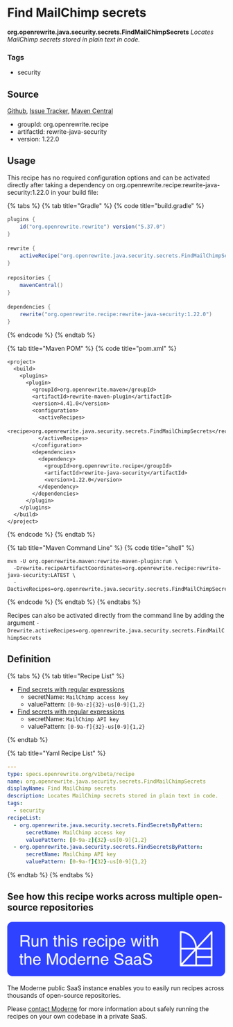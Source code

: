 # Find MailChimp secrets

**org.openrewrite.java.security.secrets.FindMailChimpSecrets**
_Locates MailChimp secrets stored in plain text in code._

### Tags

* security

## Source

[Github](https://github.com/openrewrite/rewrite-java-security/blob/main/src/main/resources/META-INF/rewrite/secrets.yml), [Issue Tracker](https://github.com/openrewrite/rewrite-java-security/issues), [Maven Central](https://search.maven.org/artifact/org.openrewrite.recipe/rewrite-java-security/1.22.0/jar)

* groupId: org.openrewrite.recipe
* artifactId: rewrite-java-security
* version: 1.22.0


## Usage

This recipe has no required configuration options and can be activated directly after taking a dependency on org.openrewrite.recipe:rewrite-java-security:1.22.0 in your build file:

{% tabs %}
{% tab title="Gradle" %}
{% code title="build.gradle" %}
```groovy
plugins {
    id("org.openrewrite.rewrite") version("5.37.0")
}

rewrite {
    activeRecipe("org.openrewrite.java.security.secrets.FindMailChimpSecrets")
}

repositories {
    mavenCentral()
}

dependencies {
    rewrite("org.openrewrite.recipe:rewrite-java-security:1.22.0")
}
```
{% endcode %}
{% endtab %}

{% tab title="Maven POM" %}
{% code title="pom.xml" %}
```markup
<project>
  <build>
    <plugins>
      <plugin>
        <groupId>org.openrewrite.maven</groupId>
        <artifactId>rewrite-maven-plugin</artifactId>
        <version>4.41.0</version>
        <configuration>
          <activeRecipes>
            <recipe>org.openrewrite.java.security.secrets.FindMailChimpSecrets</recipe>
          </activeRecipes>
        </configuration>
        <dependencies>
          <dependency>
            <groupId>org.openrewrite.recipe</groupId>
            <artifactId>rewrite-java-security</artifactId>
            <version>1.22.0</version>
          </dependency>
        </dependencies>
      </plugin>
    </plugins>
  </build>
</project>
```
{% endcode %}
{% endtab %}

{% tab title="Maven Command Line" %}
{% code title="shell" %}
```shell
mvn -U org.openrewrite.maven:rewrite-maven-plugin:run \
  -Drewrite.recipeArtifactCoordinates=org.openrewrite.recipe:rewrite-java-security:LATEST \
  -DactiveRecipes=org.openrewrite.java.security.secrets.FindMailChimpSecrets
```
{% endcode %}
{% endtab %}
{% endtabs %}

Recipes can also be activated directly from the command line by adding the argument `-Drewrite.activeRecipes=org.openrewrite.java.security.secrets.FindMailChimpSecrets`

## Definition

{% tabs %}
{% tab title="Recipe List" %}
* [Find secrets with regular expressions](../../../java/security/secrets/findsecretsbypattern.md)
  * secretName: `MailChimp access key`
  * valuePattern: `[0-9a-z]{32}-us[0-9]{1,2}`
* [Find secrets with regular expressions](../../../java/security/secrets/findsecretsbypattern.md)
  * secretName: `MailChimp API key`
  * valuePattern: `[0-9a-f]{32}-us[0-9]{1,2}`

{% endtab %}

{% tab title="Yaml Recipe List" %}
```yaml
---
type: specs.openrewrite.org/v1beta/recipe
name: org.openrewrite.java.security.secrets.FindMailChimpSecrets
displayName: Find MailChimp secrets
description: Locates MailChimp secrets stored in plain text in code.
tags:
  - security
recipeList:
  - org.openrewrite.java.security.secrets.FindSecretsByPattern:
      secretName: MailChimp access key
      valuePattern: [0-9a-z]{32}-us[0-9]{1,2}
  - org.openrewrite.java.security.secrets.FindSecretsByPattern:
      secretName: MailChimp API key
      valuePattern: [0-9a-f]{32}-us[0-9]{1,2}

```
{% endtab %}
{% endtabs %}

## See how this recipe works across multiple open-source repositories

[![Moderne Link Image](/.gitbook/assets/ModerneRecipeButton.png)](https://public.moderne.io/recipes/org.openrewrite.java.security.secrets.FindMailChimpSecrets)

The Moderne public SaaS instance enables you to easily run recipes across thousands of open-source repositories.

Please [contact Moderne](https://moderne.io/product) for more information about safely running the recipes on your own codebase in a private SaaS.
